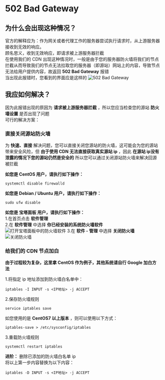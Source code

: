 # 502 Bad Gateway
## 为什么会出现这种情况？
官方的解释应为：作为网关或者代理工作的服务器尝试执行请求时，从上游服务器接收到无效的响应。  
顾名思义，收到无效响应，即请求被上游服务器拦截  
在使用我们的 CDN 出现这种情况时，一般是由于您的服务器防火墙将我们的节点拦截从而导致我们的节点无法拉取您的服务器（即源站）网站上的内容，导致节点无法给用户提供内容，故返回 **502 Bad Gateway** 报错  
当出现此报错时，您看到的界面应是这样的
![502 Bad Gateway](https://zzcdn.uerr.cn/cloudreve/uploads/2023/05/01/Vra9DDW1_QQ%E6%88%AA%E5%9B%BE20230501204159.png)

## 我应如何解决？
因为此报错出现的原因为 **请求被上游服务器拦截** ，所以您应当检查您的源站 **防火墙设置** 是否出现了问题  
可行的解决方案：  
### 直接关闭源站防火墙
为 **快速、直接** 解决问题，您可以直接关闭您源站的防火墙，这可能会为您的源站带来安全风险，但 **由于使用 CDN 无法直接获取真实源站 ip** ，因此 **在源站 ip没有泄露的情况下您的源站仍然是安全的** 所以您可以通过关闭源站防火墙来解决回源被拦截  

**如您是 CentOS 用户，请执行如下操作：**
```shell
systemctl disable firewalld
```

**如您是 Debian / Ubuntu 用户，请执行如下操作：**
```shell
sudo ufw disable
```

**如您是 宝塔面板 用户，请执行如下操作：**  
1.在首页点击 **软件管理**  
2.在 **软件管理** 中选择 **你已经安装的系统防火墙软件**  
![打开宝塔面板中的防火墙软件](https://zzcdn.uerr.cn/cloudreve/uploads/2023/05/01/oC90YbKF_ScreenShot1_Step1.png)
3.在 **软件 - 管理** 中选择 **关闭防火墙**  
![关闭防火墙](https://zzcdn.uerr.cn/cloudreve/uploads/2023/05/01/WPoqTSr7_QQ%E6%88%AA%E5%9B%BE20230501215153.png)

### 给我们的 CDN 节点加白
**由于过程较为复杂，这里拿 CentOS 作为例子，其他系统请自行 Google 加白方法**

1.将指定 ip 地址添加到防火墙白名单中：
```shell
iptables -I INPUT -s <IP地址> -j ACCEPT
```

2.保存防火墙规则
```shell
service iptables save
```
如您使用的是  **CentOS7 以上版本** ，则可以使用以下方式：
```shell
iptables-save > /etc/sysconfig/iptables
```

3.重载防火墙规则
```shell
systemctl restart iptables
```

**进阶：** 删除已添加的防火墙白名单 ip  
将以上第一步内容替换为以下内容：
```shell
iptables -D INPUT -s <IP地址> -j ACCEPT
```
